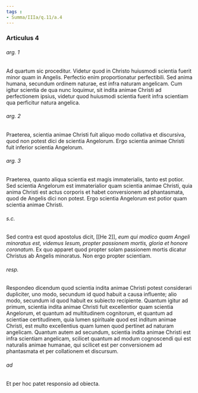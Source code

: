 ```yaml
---
tags : 
- Summa/IIIa/q.11/a.4
---
```


### Articulus 4

###### arg. 1
Ad quartum sic proceditur. Videtur quod in Christo huiusmodi scientia fuerit minor quam in Angelis. Perfectio enim proportionatur perfectibili. Sed anima humana, secundum ordinem naturae, est infra naturam angelicam. Cum igitur scientia de qua nunc loquimur, sit indita animae Christi ad perfectionem ipsius, videtur quod huiusmodi scientia fuerit infra scientiam qua perficitur natura angelica.

###### arg. 2
Praeterea, scientia animae Christi fuit aliquo modo collativa et discursiva, quod non potest dici de scientia Angelorum. Ergo scientia animae Christi fuit inferior scientia Angelorum.

###### arg. 3
Praeterea, quanto aliqua scientia est magis immaterialis, tanto est potior. Sed scientia Angelorum est immaterialior quam scientia animae Christi, quia anima Christi est actus corporis et habet conversionem ad phantasmata, quod de Angelis dici non potest. Ergo scientia Angelorum est potior quam scientia animae Christi.

###### s.c.
Sed contra est quod apostolus dicit, [[He 2]], *eum qui modico quam Angeli minoratus est, videmus Iesum, propter passionem mortis, gloria et honore coronatum*. Ex quo apparet quod propter solam passionem mortis dicatur Christus ab Angelis minoratus. Non ergo propter scientiam.

###### resp.
Respondeo dicendum quod scientia indita animae Christi potest considerari dupliciter, uno modo, secundum id quod habuit a causa influente; alio modo, secundum id quod habuit ex subiecto recipiente. Quantum igitur ad primum, scientia indita animae Christi fuit excellentior quam scientia Angelorum, et quantum ad multitudinem cognitorum, et quantum ad scientiae certitudinem, quia lumen spirituale quod est inditum animae Christi, est multo excellentius quam lumen quod pertinet ad naturam angelicam. Quantum autem ad secundum, scientia indita animae Christi est infra scientiam angelicam, scilicet quantum ad modum cognoscendi qui est naturalis animae humanae, qui scilicet est per conversionem ad phantasmata et per collationem et discursum.

###### ad 
Et per hoc patet responsio ad obiecta.

